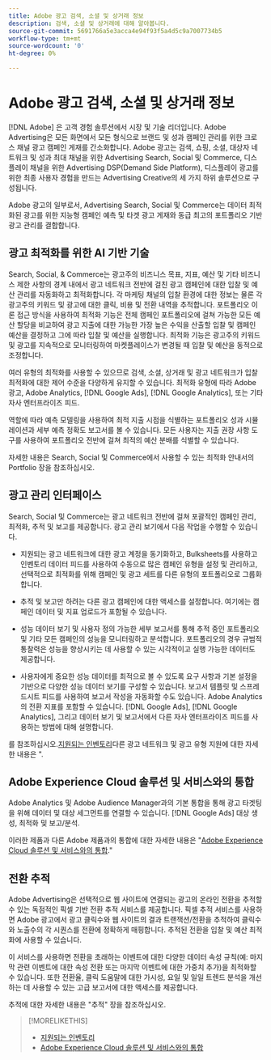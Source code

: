 ```yaml
---
title: Adobe 광고 검색, 소셜 및 상거래 정보
description: 검색, 소셜 및 상거래에 대해 알아봅니다.
source-git-commit: 5691766a5e3acca4e94f93f5a4d5c9a7007734b5
workflow-type: tm+mt
source-wordcount: '0'
ht-degree: 0%

---
```


# Adobe 광고 검색, 소셜 및 상거래 정보

[!DNL Adobe] 은 고객 경험 솔루션에서 시장 및 기술 리더입니다. Adobe Advertising은 모든 화면에서 모든 형식으로 브랜드 및 성과 캠페인 관리를 위한 크로스 채널 광고 캠페인 게재를 간소화합니다. Adobe 광고는 검색, 쇼핑, 소셜, 대상자 네트워크 및 성과 최대 채널을 위한 Advertising Search, Social 및 Commerce, 디스플레이 채널을 위한 Advertising DSP(Demand Side Platform), 디스플레이 광고를 위한 최종 사용자 경험을 만드는 Advertising Creative의 세 가지 하위 솔루션으로 구성됩니다.

Adobe 광고의 일부로서, Advertising Search, Social 및 Commerce는 데이터 최적화된 광고를 위한 지능형 캠페인 예측 및 타겟 광고 게재와 동급 최고의 포트폴리오 기반 광고 관리를 결합합니다.

## 광고 최적화를 위한 AI 기반 기술

Search, Social, &amp; Commerce는 광고주의 비즈니스 목표, 지표, 예산 및 기타 비즈니스 제한 사항의 경계 내에서 광고 네트워크 전반에 걸친 광고 캠페인에 대한 입찰 및 예산 관리를 자동화하고 최적화합니다. 각 마케팅 채널의 입찰 환경에 대한 정보는 물론 각 광고주의 키워드 및 광고에 대한 클릭, 비용 및 전환 내역을 추적합니다. 포트폴리오 이론 접근 방식을 사용하여 최적화 기능은 전체 캠페인 포트폴리오에 걸쳐 가능한 모든 예산 할당을 비교하여 광고 지출에 대한 가능한 가장 높은 수익을 산출할 입찰 및 캠페인 예산을 결정하고 그에 따라 입찰 및 예산을 실행합니다. 최적화 기능은 광고주의 키워드 및 광고를 지속적으로 모니터링하여 마켓플레이스가 변경될 때 입찰 및 예산을 동적으로 조정합니다.

여러 유형의 최적화를 사용할 수 있으므로 검색, 소셜, 상거래 및 광고 네트워크가 입찰 최적화에 대한 제어 수준을 다양하게 유지할 수 있습니다. 최적화 유형에 따라 Adobe 광고, Adobe Analytics, [!DNL Google Ads], [!DNL Google Analytics], 또는 기타 자사 엔터프라이즈 피드.

역할에 따라 예측 모델링을 사용하여 최적 지출 시점을 식별하는 포트폴리오 성과 시뮬레이션과 세부 예측 정확도 보고서를 볼 수 있습니다. 모든 사용자는 지출 권장 사항 도구를 사용하여 포트폴리오 전반에 걸쳐 최적의 예산 분배를 식별할 수 있습니다.

자세한 내용은 Search, Social 및 Commerce에서 사용할 수 있는 최적화 안내서의 Portfolio 장을 참조하십시오.

## 광고 관리 인터페이스

Search, Social 및 Commerce는 광고 네트워크 전반에 걸쳐 포괄적인 캠페인 관리, 최적화, 추적 및 보고를 제공합니다. 광고 관리 보기에서 다음 작업을 수행할 수 있습니다.

* 지원되는 광고 네트워크에 대한 광고 계정을 동기화하고, Bulksheets를 사용하고 인벤토리 데이터 피드를 사용하여 수동으로 많은 캠페인 유형을 설정 및 관리하고, 선택적으로 최적화를 위해 캠페인 및 광고 세트를 다른 유형의 포트폴리오로 그룹화합니다.

* 추적 및 보고만 하려는 다른 광고 캠페인에 대한 액세스를 설정합니다. 여기에는 캠페인 데이터 및 지표 업로드가 포함될 수 있습니다.

* 성능 데이터 보기 및 사용자 정의 가능한 세부 보고서를 통해 추적 중인 포트폴리오 및 기타 모든 캠페인의 성능을 모니터링하고 분석합니다. 포트폴리오의 경우 규범적 통찰력은 성능을 향상시키는 데 사용할 수 있는 시각적이고 실행 가능한 데이터도 제공합니다.

* 사용자에게 중요한 성능 데이터를 최적으로 볼 수 있도록 요구 사항과 기본 설정을 기반으로 다양한 성능 데이터 보기를 구성할 수 있습니다. 보고서 템플릿 및 스프레드시트 피드를 사용하여 보고서 작성을 자동화할 수도 있습니다. Adobe Analytics의 전환 지표를 포함할 수 있습니다. [!DNL Google Ads], [!DNL Google Analytics], 그리고 데이터 보기 및 보고서에서 다른 자사 엔터프라이즈 피드를 사용하는 방법에 대해 설명합니다.

를 참조하십시오.[지원되는 인벤토리](/help/search-social-commerce/introduction/supported-inventory.md)다른 광고 네트워크 및 광고 유형 지원에 대한 자세한 내용은 &quot;.

## Adobe Experience Cloud 솔루션 및 서비스와의 통합

Adobe Analytics 및 Adobe Audience Manager과의 기본 통합을 통해 광고 타겟팅을 위해 데이터 및 대상 세그먼트를 연결할 수 있습니다. [!DNL Google Ads] 대상 생성, 최적화 및 보고/분석.

이러한 제품과 다른 Adobe 제품과의 통합에 대한 자세한 내용은 &quot;[Adobe Experience Cloud 솔루션 및 서비스와의 통합](/help/search-social-commerce/introduction/integrations.md).&quot;

## 전환 추적

Adobe Advertising은 선택적으로 웹 사이트에 연결되는 광고의 온라인 전환을 추적할 수 있는 독점적인 픽셀 기반 전환 추적 서비스를 제공합니다. 픽셀 추적 서비스를 사용하면 Adobe 광고에서 광고 클릭수와 웹 사이트의 결과 트랜잭션/전환을 추적하여 클릭수와 노출수의 각 시퀀스를 전환에 정확하게 매핑합니다. 추적된 전환을 입찰 및 예산 최적화에 사용할 수 있습니다.

이 서비스를 사용하면 전환을 초래하는 이벤트에 대한 다양한 데이터 속성 규칙(예: 마지막 관련 이벤트에 대한 속성 전환 또는 마지막 이벤트에 대한 가중치 추가)을 최적화할 수 있습니다. 또한 전환율, 클릭 도움말에 대한 가시성, 요일 및 일일 트렌드 분석을 개선하는 데 사용할 수 있는 고급 보고서에 대한 액세스를 제공합니다.

추적에 대한 자세한 내용은 &quot;추적&quot; 장을 참조하십시오.

>[!MORELIKETHIS]
>
>* [지원되는 인벤토리](supported-inventory.md)
>* [Adobe Experience Cloud 솔루션 및 서비스와의 통합](integrations.md)


